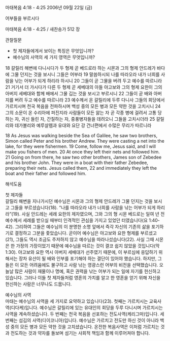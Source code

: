 마태복음 4:18 - 4:25 
2006년 09월 22일 (금)

어부들을 부르시다



마태복음 4:18 - 4:25 / 새찬송가 512 장


관찰질문
- 첫 제자들에게서 보이는 특징은 무엇입니까?  
- 예수님의 사역의 세 가지 영역은 무엇입니까? 

18 갈릴리 해변에 다니시다가 두 형제 곧 베드로라 하는 시몬과 그의 형제 안드레가 바다에 그물 던지는 것을 보시니 그들은 어부라 19 말씀하시되 나를 따라오라 내가 너희를 사람을 낚는 어부가 되게 하리라 하시니 20 그들이 곧 그물을 버려 두고 예수를 따르니라 21 거기서 더 가시다가 다른 두 형제 곧 세베대의 아들 야고보와 그의 형제 요한이 그의 아버지 세베대와 함께 배에서 그물 깁는 것을 보시고 부르시니 22 그들이 곧 배와 아버지를 버려 두고 예수를 따르니라 23 예수께서 온 갈릴리에 두루 다니사 그들의 회당에서 가르치시며 천국 복음을 전파하시며 백성 중의 모든 병과 모든 약한 것을 고치시니 24 그의 소문이 온 수리아에 퍼진지라 사람들이 모든 앓는 자 곧 각종 병에 걸려서 고통 당하는 자, 귀신 들린 자, 간질하는 자, 중풍병자들을 데려오니 그들을 고치시더라 25 갈릴리와 데가볼리와 예루살렘과 유대와 요단 강 건너편에서 수많은 무리가 따르니라 

18  As Jesus was walking beside the Sea of Galilee, he saw two brothers, Simon called Peter and his brother Andrew. They were casting a net into the lake, for they were fishermen. 19  Come, follow me, Jesus said, and I will make you fishers of men. 20  At once they left their nets and followed him. 21  Going on from there, he saw two other brothers, James son of Zebedee and his brother John. They were in a boat with their father Zebedee, preparing their nets. Jesus called them, 22  and immediately they left the boat and their father and followed him.

해석도움





첫 제자들  
갈릴리 해변을 지나가시던 예수님은 시몬과 그의 형제 안드레가 그물 던지는 것을 보시고 그들을 부르셨습니다(18). “나를 따라오라 내가 너희를 사람을 낚는 어부가 되게 하리라”(19). 사실 안드레는 세례 요한의 제자였으며, 그와 그의 형 시몬 베드로는 일여 년 전 예수께서 세례를 받으실 때부터 인격적인 관심을 가지고 있었던 터였습니다(요 1:40-42). 그리하여 그들은 예수님의 이 분명한 소명 앞에서 즉각 자신의 기존의 삶을 포기하기로 결정하고 그분을 좇았습니다. 곧이어 예수님은 야고보와 요한 형제를 부르셨고(21), 그들도 역시 조금도 주저하지 않고 예수님을 따라나섰습니다(22). 사실 그때 시몬은 한 가정의 가장이었기 때문에 예수님을 따르는 것이 결코 쉽지 않았을 것입니다(막 1:30). 야고보와 요한 역시 아버지 세배대가 선주였기 때문에, 이 부르심에 응답하기 위해서는 장차 유산이 될 배와 인부를 포기해야 하는 결단이 있어야 했습니다. 하지만, 그들은 이 모든 어려움에도 불구하고 사람 낚는 영광스런 어부의 비전을 선택했습니다. 오늘날 많은 사람이 재물이나 명예, 혹은 권력을 낚는 어부가 되는 일에 자기를 헌신하고 있습니다. 그러나 이들 첫 제자들처럼 영혼의 가치를 알고 한 영혼을 얻기 위해 자신을 헌신하는 사람은 너무나도 드뭅니다.  

예수님의 사역  
마태는 예수님의 사역을 세 가지로 요약하고 있습니다(23). 첫째는 가르치시는 교육사역(디다케)입니다. 예수님은 갈릴리에 있는 유대인의 회당을 두루 다니시며 가르치시는 사역을 계속하셨습니다. 두 번째는 천국 복음을 선포하는 전도사역(케리그마)입니다. 세 번째는 섬김의 사역(디이코니아)입니다. 예수님은 가르치고 전도만 하신 것이 아니라 백성 중의 모든 병과 모든 약한 것을 고치셨습니다. 온전한 복음사역은 이처럼 가르치는 것과 전도하는 것과 약자를 돌보며 섬기는 사회적 책임과 함께 이루어져야 합니다.